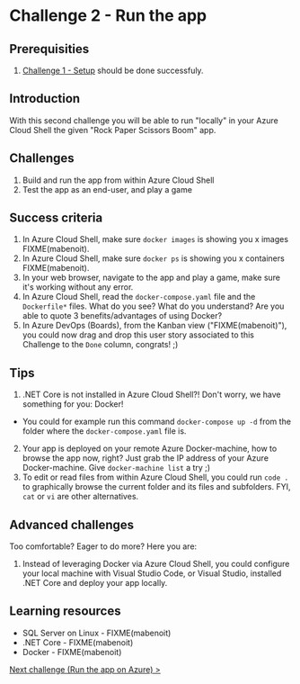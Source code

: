 # Challenge 2 - Run the app

## Prerequisities

1. [Challenge 1 - Setup](./Setup.md) should be done successfuly.

## Introduction

With this second challenge you will be able to run "locally" in your Azure Cloud Shell the given "Rock Paper Scissors Boom" app.

## Challenges

1. Build and run the app from within Azure Cloud Shell
2. Test the app as an end-user, and play a game

## Success criteria

1. In Azure Cloud Shell, make sure `docker images` is showing you x images FIXME(mabenoit).
2. In Azure Cloud Shell, make sure `docker ps` is showing you x containers FIXME(mabenoit).
3. In your web browser, navigate to the app and play a game, make sure it's working without any error.
4. In Azure Cloud Shell, read the `docker-compose.yaml` file and the `Dockerfile*` files. What do you see? What do you understand? Are you able to quote 3 benefits/advantages of using Docker?
5. In Azure DevOps (Boards), from the Kanban view ("FIXME(mabenoit)"), you could now drag and drop this user story associated to this Challenge to the `Done` column, congrats! ;)

## Tips

1. .NET Core is not installed in Azure Cloud Shell?! Don't worry, we have something for you: Docker!
  - You could for example run this command `docker-compose up -d` from the folder where the `docker-compose.yaml` file is.
2. Your app is deployed on your remote Azure Docker-machine, how to browse the app now, right? Just grab the IP address of your Azure Docker-machine. Give `docker-machine list` a try ;)
3. To edit or read files from within Azure Cloud Shell, you could run `code .` to graphically browse the current folder and its files and subfolders. FYI, `cat` or `vi` are other alternatives.

## Advanced challenges

Too comfortable? Eager to do more? Here you are:

1. Instead of leveraging Docker via Azure Cloud Shell, you could configure your local machine with Visual Studio Code, or Visual Studio, installed .NET Core and deploy your app locally.

## Learning resources

- SQL Server on Linux - FIXME(mabenoit)
- .NET Core - FIXME(mabenoit)
- Docker - FIXME(mabenoit)

[Next challenge (Run the app on Azure) >](./RunOnAzure.md)